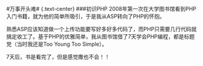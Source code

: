#万事开头难# {.text-center}
###初识PHP
2008年第一次在大学图书馆看到PHP入门书籍，就为他的简单所吸引，于是我从ASP转向了PHP的怀抱。

熟悉ASP应该知道做一个上传功能要写好多好多代码了，而PHP只需要几行代码就搞定收工了。基于PHP的优雅简单，我从图书馆借了7天学会PHP编程，都是标题党（当时我还是Too Young Too Simple）。

7天后，书是看完了，但是感觉撒也不会！！
